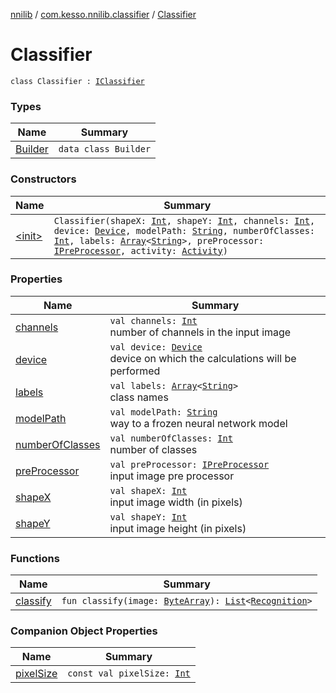 [nnilib](../../index.md) / [com.kesso.nnilib.classifier](../index.md) / [Classifier](./index.md)

# Classifier

`class Classifier : `[`IClassifier`](../-i-classifier/index.md)

### Types

| Name | Summary |
|---|---|
| [Builder](-builder/index.md) | `data class Builder` |

### Constructors

| Name | Summary |
|---|---|
| [&lt;init&gt;](-init-.md) | `Classifier(shapeX: `[`Int`](https://kotlinlang.org/api/latest/jvm/stdlib/kotlin/-int/index.html)`, shapeY: `[`Int`](https://kotlinlang.org/api/latest/jvm/stdlib/kotlin/-int/index.html)`, channels: `[`Int`](https://kotlinlang.org/api/latest/jvm/stdlib/kotlin/-int/index.html)`, device: `[`Device`](../-device/index.md)`, modelPath: `[`String`](https://kotlinlang.org/api/latest/jvm/stdlib/kotlin/-string/index.html)`, numberOfClasses: `[`Int`](https://kotlinlang.org/api/latest/jvm/stdlib/kotlin/-int/index.html)`, labels: `[`Array`](https://kotlinlang.org/api/latest/jvm/stdlib/kotlin/-array/index.html)`<`[`String`](https://kotlinlang.org/api/latest/jvm/stdlib/kotlin/-string/index.html)`>, preProcessor: `[`IPreProcessor`](../../com.kesso.nnilib.pre-processor/-i-pre-processor/index.md)`, activity: `[`Activity`](https://developer.android.com/reference/android/app/Activity.html)`)` |

### Properties

| Name | Summary |
|---|---|
| [channels](channels.md) | `val channels: `[`Int`](https://kotlinlang.org/api/latest/jvm/stdlib/kotlin/-int/index.html)<br>number of channels in the input image |
| [device](device.md) | `val device: `[`Device`](../-device/index.md)<br>device on which the calculations will be performed |
| [labels](labels.md) | `val labels: `[`Array`](https://kotlinlang.org/api/latest/jvm/stdlib/kotlin/-array/index.html)`<`[`String`](https://kotlinlang.org/api/latest/jvm/stdlib/kotlin/-string/index.html)`>`<br>class names |
| [modelPath](model-path.md) | `val modelPath: `[`String`](https://kotlinlang.org/api/latest/jvm/stdlib/kotlin/-string/index.html)<br>way to a frozen neural network model |
| [numberOfClasses](number-of-classes.md) | `val numberOfClasses: `[`Int`](https://kotlinlang.org/api/latest/jvm/stdlib/kotlin/-int/index.html)<br>number of classes |
| [preProcessor](pre-processor.md) | `val preProcessor: `[`IPreProcessor`](../../com.kesso.nnilib.pre-processor/-i-pre-processor/index.md)<br>input image pre processor |
| [shapeX](shape-x.md) | `val shapeX: `[`Int`](https://kotlinlang.org/api/latest/jvm/stdlib/kotlin/-int/index.html)<br>input image width (in pixels) |
| [shapeY](shape-y.md) | `val shapeY: `[`Int`](https://kotlinlang.org/api/latest/jvm/stdlib/kotlin/-int/index.html)<br>input image height (in pixels) |

### Functions

| Name | Summary |
|---|---|
| [classify](classify.md) | `fun classify(image: `[`ByteArray`](https://kotlinlang.org/api/latest/jvm/stdlib/kotlin/-byte-array/index.html)`): `[`List`](https://kotlinlang.org/api/latest/jvm/stdlib/kotlin.collections/-list/index.html)`<`[`Recognition`](../../com.kesso.nnilib.recognition/-recognition/index.md)`>` |

### Companion Object Properties

| Name | Summary |
|---|---|
| [pixelSize](pixel-size.md) | `const val pixelSize: `[`Int`](https://kotlinlang.org/api/latest/jvm/stdlib/kotlin/-int/index.html) |
